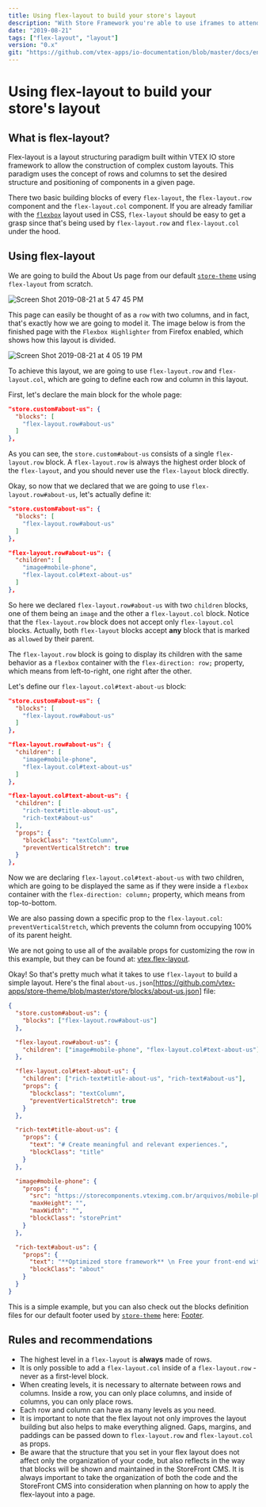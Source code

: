```yaml
---
title: Using flex-layout to build your store's layout
description: "With Store Framework you're able to use iframes to attend specific custom needs"
date: "2019-08-21"
tags: ["flex-layout", "layout"]
version: "0.x"
git: "https://github.com/vtex-apps/io-documentation/blob/master/docs/en/Recipes/layout/flexLayout.md"
---
```


# Using flex-layout to build your store's layout

## What is flex-layout?

Flex-layout is a layout structuring paradigm built within VTEX IO store framework to allow the construction of complex custom layouts. This paradigm uses the concept of rows and columns to set the desired structure and positioning of components in a given page.

There two basic building blocks of every `flex-layout`, the `flex-layout.row` component and the `flex-layout.col` component. If you are already familiar with the [`flexbox`](https://css-tricks.com/snippets/css/a-guide-to-flexbox/) layout used in CSS, `flex-layout` should be easy to get a grasp since that's being used by `flex-layout.row` and `flex-layout.col` under the hood.

## Using flex-layout

We are going to build the About Us page from our default [`store-theme`](https://storetheme.vtex.com/about-us) using `flex-layout` from scratch.

![Screen Shot 2019-08-21 at 5 47 45 PM](https://user-images.githubusercontent.com/27777263/63467414-d0667180-c43b-11e9-8cf3-473c1c94f10e.png)

This page can easily be thought of as a `row` with two columns, and in fact, that's exactly how we are going to model it. The image below is from the finished page with the `Flexbox Highlighter` from Firefox enabled, which shows how this layout is divided.

![Screen Shot 2019-08-21 at 4 05 19 PM](https://user-images.githubusercontent.com/27777263/63467270-736abb80-c43b-11e9-8a7b-dfe8f218f081.png)

To achieve this layout, we are going to use `flex-layout.row` and `flex-layout.col`, which are going to define each row and column in this layout.

First, let's declare the main block for the whole page:

```json
"store.custom#about-us": {
  "blocks": [
    "flex-layout.row#about-us"
  ]
},
```

As you can see, the `store.custom#about-us` consists of a single `flex-layout.row` block. A `flex-layout.row` is always the highest order block of the `flex-layout`, and you should never use the `flex-layout` block directly.

Okay, so now that we declared that we are going to use `flex-layout.row#about-us`, let's actually define it:

```json
"store.custom#about-us": {
  "blocks": [
    "flex-layout.row#about-us"
  ]
},

"flex-layout.row#about-us": {
  "children": [
    "image#mobile-phone",
    "flex-layout.col#text-about-us"
  ]
},
```

So here we declared `flex-layout.row#about-us` with two `children` blocks, one of them being an `image` and the other a `flex-layout.col` block. Notice that the `flex-layout.row` block does not accept only `flex-layout.col` blocks. Actually, both `flex-layout` blocks accept **any** block that is marked as `allowed` by their parent.

The `flex-layout.row` block is going to display its children with the same behavior as a `flexbox` container with the `flex-direction: row;` property, which means from left-to-right, one right after the other.

Let's define our `flex-layout.col#text-about-us` block:

```json
"store.custom#about-us": {
  "blocks": [
    "flex-layout.row#about-us"
  ]
},

"flex-layout.row#about-us": {
  "children": [
    "image#mobile-phone",
    "flex-layout.col#text-about-us"
  ]
},

"flex-layout.col#text-about-us": {
  "children": [
    "rich-text#title-about-us",
    "rich-text#about-us"
  ],
  "props": {
    "blockClass": "textColumn",
    "preventVerticalStretch": true
  }
},
```

Now we are declaring `flex-layout.col#text-about-us` with two children, which are going to be displayed the same as if they were inside a `flexbox` container with the `flex-direction: column;` property, which means from top-to-bottom.

We are also passing down a specific prop to the `flex-layout.col`: `preventVerticalStretch`, which prevents the column from occupying 100% of its parent height.

We are not going to use all of the available props for customizing the row in this example, but they can be found at: [vtex.flex-layout](https://vtex.io/docs/components/general/vtex.flex-layout).

Okay! So that's pretty much what it takes to use `flex-layout` to build a simple layout. Here's the final `about-us.json`[https://github.com/vtex-apps/store-theme/blob/master/store/blocks/about-us.json] file:

```json
{
  "store.custom#about-us": {
    "blocks": ["flex-layout.row#about-us"]
  },

  "flex-layout.row#about-us": {
    "children": ["image#mobile-phone", "flex-layout.col#text-about-us"]
  },

  "flex-layout.col#text-about-us": {
    "children": ["rich-text#title-about-us", "rich-text#about-us"],
    "props": {
      "blockclass": "textColumn",
      "preventVerticalStretch": true
    }
  },

  "rich-text#title-about-us": {
    "props": {
      "text": "# Create meaningful and relevant experiences.",
      "blockClass": "title"
    }
  },

  "image#mobile-phone": {
    "props": {
      "src": "https://storecomponents.vteximg.com.br/arquivos/mobile-phone.png",
      "maxHeight": "",
      "maxWidth": "",
      "blockClass": "storePrint"
    }
  },

  "rich-text#about-us": {
    "props": {
      "text": "**Optimized store framework** \n Free your front-end with our React + Node store framework. Improve usability and SEO, while driving more conversion with modular components, single-page applications, and a ready-for-PWA structure. \n **Multi-currency and language** \n Go international with multiple storefronts to support different languages and easily manage local currencies and payment conditions. \n **Serverless development platform** \n Reduce loading time, improve usability, and make the best out of SEO. Developing scalable components with a comprehensive, easy-to-use toolset, you can build stores faster than ever.",
      "blockClass": "about"
    }
  }
}
```

This is a simple example, but you can also check out the blocks definition files for our default footer used by [`store-theme`](https://storetheme.vtex.com/) here: [Footer](https://github.com/vtex-apps/store-theme/blob/master/store/blocks/footer/footer.json).

## Rules and recommendations

- The highest level in a `flex-layout` is **always** made of rows.
- It is only possible to add a `flex-layout.col` inside of a `flex-layout.row` - never as a first-level block.
- When creating levels, it is necessary to alternate between rows and columns. Inside a row, you can only place columns, and inside of columns, you can only place rows.
- Each row and column can have as many levels as you need.
- It is important to note that the flex layout not only improves the layout building but also helps to make everything aligned. Gaps, margins, and paddings can be passed down to `flex-layout.row` and `flex-layout.col` as props.
- Be aware that the structure that you set in your flex layout does not affect only the organization of your code, but also reflects in the way that blocks will be shown and maintained in the StoreFront CMS.
  It is always important to take the organization of both the code and the StoreFront CMS into consideration when planning on how to apply the flex-layout into a page.
